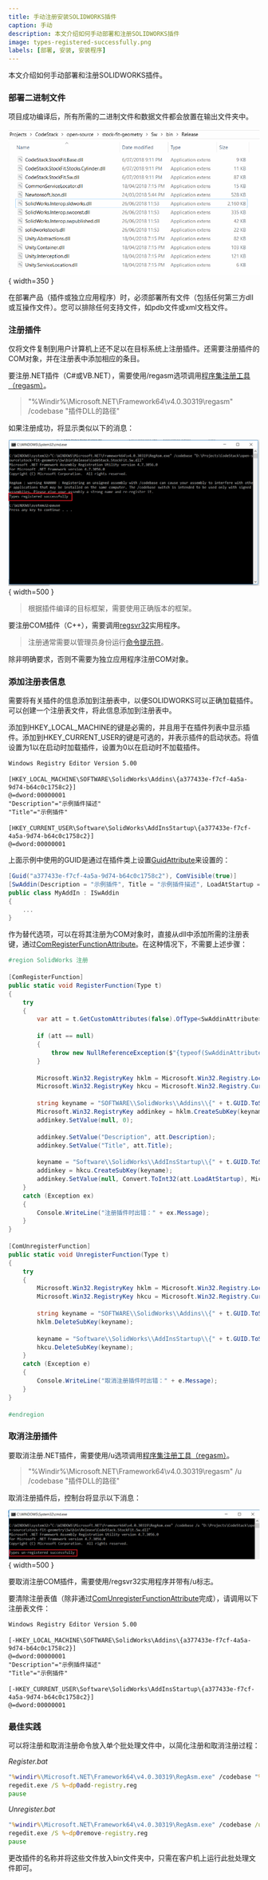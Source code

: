 ```yaml
---
title: 手动注册安装SOLIDWORKS插件
caption: 手动
description: 本文介绍如何手动部署和注册SOLIDWORKS插件
image: types-registered-successfully.png
labels: [部署, 安装, 安装程序]
---
```


本文介绍如何手动部署和注册SOLIDWORKS插件。

### 部署二进制文件

项目成功编译后，所有所需的二进制文件和数据文件都会放置在输出文件夹中。

![包含二进制输出的文件夹](bin-folder.png){ width=350 }

在部署产品（插件或独立应用程序）时，必须部署所有文件（包括任何第三方dll或互操作文件）。您可以排除任何支持文件，如pdb文件或xml文档文件。

### 注册插件

仅将文件复制到用户计算机上还不足以在目标系统上注册插件。还需要注册插件的COM对象，并在注册表中添加相应的条目。

要注册.NET插件（C#或VB.NET），需要使用/regasm选项调用[程序集注册工具（regasm）](https://docs.microsoft.com/en-us/dotnet/framework/tools/regasm-exe-assembly-registration-tool)。

> "%Windir%\Microsoft.NET\Framework64\v4.0.30319\regasm" /codebase "插件DLL的路径"

如果注册成功，将显示类似以下的消息：

![成功注册COM类型](types-registered-successfully.png){ width=500 }

> 根据插件编译的目标框架，需要使用正确版本的框架。

要注册COM插件（C++），需要调用[regsvr32](https://docs.microsoft.com/en-us/windows-server/administration/windows-commands/regsvr32)实用程序。

> 注册通常需要以管理员身份运行[命令提示符](https://en.wikipedia.org/wiki/Cmd.exe)。

除非明确要求，否则不需要为独立应用程序注册COM对象。

### 添加注册表信息

需要将有关插件的信息添加到注册表中，以便SOLIDWORKS可以正确加载插件。可以创建一个注册表文件，将此信息添加到注册表中。

添加到HKEY_LOCAL_MACHINE的键是必需的，并且用于在插件列表中显示插件。添加到HKEY_CURRENT_USER的键是可选的，并表示插件的启动状态。将值设置为1以在启动时加载插件，设置为0以在启动时不加载插件。

```reg
Windows Registry Editor Version 5.00

[HKEY_LOCAL_MACHINE\SOFTWARE\SolidWorks\Addins\{a377433e-f7cf-4a5a-9d74-b64c0c1758c2}]
@=dword:00000001
"Description"="示例插件描述"
"Title"="示例插件"

[HKEY_CURRENT_USER\Software\SolidWorks\AddInsStartup\{a377433e-f7cf-4a5a-9d74-b64c0c1758c2}]
@=dword:00000001
```

上面示例中使用的GUID是通过在插件类上设置[GuidAttribute](https://docs.microsoft.com/en-us/dotnet/api/system.runtime.interopservices.guidattribute?view=netframework-4.0)来设置的：

```cs
[Guid("a377433e-f7cf-4a5a-9d74-b64c0c1758c2"), ComVisible(true)]
[SwAddin(Description = "示例插件", Title = "示例插件描述", LoadAtStartup = true)]    
public class MyAddIn : ISwAddin
{
    ...
}
```

作为替代选项，可以在将其注册为COM对象时，直接从dll中添加所需的注册表键，通过[ComRegisterFunctionAttribute](https://docs.microsoft.com/en-us/dotnet/api/system.runtime.interopservices.comregisterfunctionattribute?view=netframework-4.0)。在这种情况下，不需要上述步骤：

```cs
#region SolidWorks 注册

[ComRegisterFunction]
public static void RegisterFunction(Type t)
{
    try
    {
        var att = t.GetCustomAttributes(false).OfType<SwAddinAttribute>().FirstOrDefault();

        if (att == null)
        {
            throw new NullReferenceException($"{typeof(SwAddinAttribute).FullName} is not set on {t.GetType().FullName}");
        }

        Microsoft.Win32.RegistryKey hklm = Microsoft.Win32.Registry.LocalMachine;
        Microsoft.Win32.RegistryKey hkcu = Microsoft.Win32.Registry.CurrentUser;

        string keyname = "SOFTWARE\\SolidWorks\\Addins\\{" + t.GUID.ToString() + "}";
        Microsoft.Win32.RegistryKey addinkey = hklm.CreateSubKey(keyname);
        addinkey.SetValue(null, 0);

        addinkey.SetValue("Description", att.Description);
        addinkey.SetValue("Title", att.Title);

        keyname = "Software\\SolidWorks\\AddInsStartup\\{" + t.GUID.ToString() + "}";
        addinkey = hkcu.CreateSubKey(keyname);
        addinkey.SetValue(null, Convert.ToInt32(att.LoadAtStartup), Microsoft.Win32.RegistryValueKind.DWord);
    }
    catch (Exception ex)
    {
        Console.WriteLine("注册插件时出错：" + ex.Message);
    }
}

[ComUnregisterFunction]
public static void UnregisterFunction(Type t)
{
    try
    {
        Microsoft.Win32.RegistryKey hklm = Microsoft.Win32.Registry.LocalMachine;
        Microsoft.Win32.RegistryKey hkcu = Microsoft.Win32.Registry.CurrentUser;

        string keyname = "SOFTWARE\\SolidWorks\\Addins\\{" + t.GUID.ToString() + "}";
        hklm.DeleteSubKey(keyname);

        keyname = "Software\\SolidWorks\\AddInsStartup\\{" + t.GUID.ToString() + "}";
        hkcu.DeleteSubKey(keyname);
    }
    catch (Exception e)
    {
        Console.WriteLine("取消注册插件时出错：" + e.Message);
    }
}

#endregion
```

### 取消注册插件

要取消注册.NET插件，需要使用/u选项调用[程序集注册工具（regasm）](https://docs.microsoft.com/en-us/dotnet/framework/tools/regasm-exe-assembly-registration-tool)。

> "%Windir%\Microsoft.NET\Framework64\v4.0.30319\regasm" /u /codebase "插件DLL的路径"

取消注册插件后，控制台将显示以下消息：

![成功取消注册COM类型](types-unregistered-successfully.png){ width=500 }

要取消注册COM插件，需要使用/regsvr32实用程序并带有/u标志。

要清除注册表值（除非通过[ComUnregisterFunctionAttribute](https://docs.microsoft.com/en-us/dotnet/api/system.runtime.interopservices.comunregisterfunctionattribute?view=netframework-4.0)完成），请调用以下注册表文件：

```reg
Windows Registry Editor Version 5.00

[-HKEY_LOCAL_MACHINE\SOFTWARE\SolidWorks\Addins\{a377433e-f7cf-4a5a-9d74-b64c0c1758c2}]
@=dword:00000001
"Description"="示例插件描述"
"Title"="示例插件"

[-HKEY_CURRENT_USER\Software\SolidWorks\AddInsStartup\{a377433e-f7cf-4a5a-9d74-b64c0c1758c2}]
@=dword:00000001
```

### 最佳实践

可以将注册和取消注册命令放入单个批处理文件中，以简化注册和取消注册过程：

*Register.bat*
```cmd
"%windir%\Microsoft.NET\Framework64\v4.0.30319\RegAsm.exe" /codebase "%~dp0CodeStack.StockFit.Sw.dll"
regedit.exe /S %~dp0add-registry.reg
pause
```

*Unregister.bat*
```cmd
"%windir%\Microsoft.NET\Framework64\v4.0.30319\RegAsm.exe" /codebase /u "%~dp0CodeStack.StockFit.Sw.dll"
regedit.exe /S %~dp0remove-registry.reg
pause
```

更改插件的名称并将这些文件放入bin文件夹中，只需在客户机上运行此批处理文件即可。